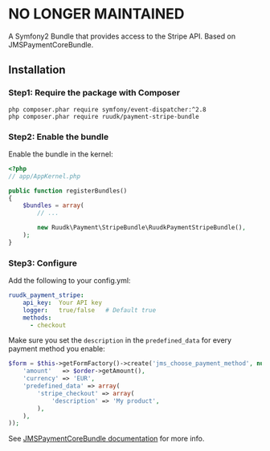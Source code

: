 NO LONGER MAINTAINED
========================

A Symfony2 Bundle that provides access to the Stripe API. Based on JMSPaymentCoreBundle.

## Installation

### Step1: Require the package with Composer

````
php composer.phar require symfony/event-dispatcher:^2.8
php composer.phar require ruudk/payment-stripe-bundle
````

### Step2: Enable the bundle

Enable the bundle in the kernel:

``` php
<?php
// app/AppKernel.php

public function registerBundles()
{
    $bundles = array(
        // ...

        new Ruudk\Payment\StripeBundle\RuudkPaymentStripeBundle(),
    );
}
```

### Step3: Configure

Add the following to your config.yml:
```yaml
ruudk_payment_stripe:
    api_key:  Your API key
    logger:   true/false   # Default true
    methods:
      - checkout
```

Make sure you set the `description` in the `predefined_data` for every payment method you enable:
````php
$form = $this->getFormFactory()->create('jms_choose_payment_method', null, array(
    'amount'   => $order->getAmount(),
    'currency' => 'EUR',
    'predefined_data' => array(
        'stripe_checkout' => array(
            'description' => 'My product',
        ),
    ),
));
````

See [JMSPaymentCoreBundle documentation](http://jmsyst.com/bundles/JMSPaymentCoreBundle/master/usage) for more info.
